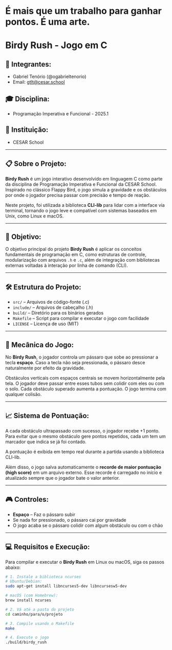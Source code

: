 # É mais que um trabalho para ganhar pontos. É uma arte.

# Birdy Rush - Jogo em C

## 🚀 Integrantes:
- Gabriel Tenório (@ogabrieltenorio)  
- Email: gtlt@cesar.school

## 🎓 Disciplina:
- Programação Imperativa e Funcional - 2025.1

## 🏫 Instituição:
- CESAR School

---

## 📋 Sobre o Projeto:

**Birdy Rush** é um jogo interativo desenvolvido em linguagem C como parte da disciplina de Programação Imperativa e Funcional da CESAR School. Inspirado no clássico Flappy Bird, o jogo simula a gravidade e os obstáculos por onde o jogador precisa passar com precisão e tempo de reação.

Neste projeto, foi utilizada a biblioteca **CLI-lib** para lidar com a interface via terminal, tornando o jogo leve e compatível com sistemas baseados em Unix, como Linux e macOS.

---

## 🎯 Objetivo:

O objetivo principal do projeto **Birdy Rush** é aplicar os conceitos fundamentais de programação em C, como estruturas de controle, modularização com arquivos `.h` e `.c`, além de integração com bibliotecas externas voltadas à interação por linha de comando (CLI).

---

## 🛠️ Estrutura do Projeto:

- `src/` – Arquivos de código-fonte (.c)
- `include/` – Arquivos de cabeçalho (.h)
- `build/` – Diretório para os binários gerados
- `Makefile` – Script para compilar e executar o jogo com facilidade
- `LICENSE` – Licença de uso (MIT)

---

## 🧠 Mecânica do Jogo:

No **Birdy Rush**, o jogador controla um pássaro que sobe ao pressionar a tecla **espaço**. Caso a tecla não seja pressionada, o pássaro desce naturalmente por efeito da gravidade.

Obstáculos verticais com espaços centrais se movem horizontalmente pela tela. O jogador deve passar entre esses tubos sem colidir com eles ou com o solo. Cada obstáculo superado aumenta a pontuação. O jogo termina com qualquer colisão.

---

## 📈 Sistema de Pontuação:

A cada obstáculo ultrapassado com sucesso, o jogador recebe +1 ponto. Para evitar que o mesmo obstáculo gere pontos repetidos, cada um tem um marcador que indica se já foi contado.

A pontuação é exibida em tempo real durante a partida usando a biblioteca CLI-lib.

Além disso, o jogo salva automaticamente o **recorde de maior pontuação (high score)** em um arquivo externo. Esse recorde é carregado no início e atualizado sempre que o jogador bate o valor anterior.

---

## 🎮 Controles:

- **Espaço** – Faz o pássaro subir
- Se nada for pressionado, o pássaro cai por gravidade
- O jogo acaba se o pássaro colidir com algum obstáculo ou com o chão

---

## 💻 Requisitos e Execução:

Para compilar e executar o **Birdy Rush** em Linux ou macOS, siga os passos abaixo:

```bash
# 1. Instale a biblioteca ncurses
# Ubuntu/Debian:
sudo apt-get install libncurses5-dev libncursesw5-dev

# macOS (com Homebrew):
brew install ncurses

# 2. Vá até a pasta do projeto
cd caminho/para/o/projeto

# 3. Compile usando o Makefile
make

# 4. Execute o jogo
./build/birdy_rush
```


